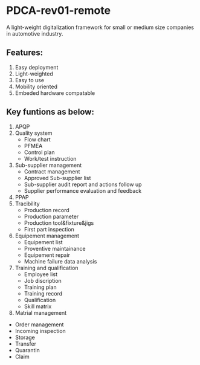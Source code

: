 # PDCA-rev01-remote
A light-weight digitalization framework for small or medium size companies in automotive industry.

## Features:
1. Easy deployment
2. Light-weighted
3. Easy to use
4. Mobility oriented
5. Embeded hardware compatable

## Key funtions as below:
1. APQP
2. Quality system
   - Flow chart
   - PFMEA
   - Control plan
   - Work/test instruction
3. Sub-supplier management
   - Contract management
   - Approved Sub-supplier list
   - Sub-supplier audit report and actions follow up
   - Supplier performance evaluation and feedback
4. PPAP
5. Tracibility
   - Production record
   - Production parameter
   - Production tool&fixture&jigs
   - First part inspection
6. Equipement management
   - Equipement list
   - Proventive maintainance
   - Equipement repair
   - Machine failure data analysis
7. Training and qualification
   - Employee list
   - Job discription
   - Training plan
   - Training record
   - Qualification
   - Skill matrix 
 8. Matrial management
   - Order management
   - Incoming inspection
   - Storage
   - Transfer
   - Quarantin
   - Claim
